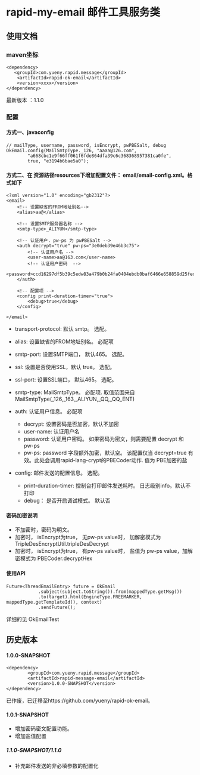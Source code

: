 # rapid-my-email  邮件工具服务类

## 使用文档
### **maven坐标**

```
<dependency>
   <groupId>com.yueny.rapid.message</groupId>
   	<artifactId>rapid-ok-email</artifactId>
   	<version>xxxx</version>
</dependency>
```
最新版本 ：1.1.0

### 配置
#### 方式一、javaconfig
```
// mailType, username, password, isEncrypt, pwPBESalt, debug
OkEmail.config(MailSmtpType._126, "aaaa@126.com",
        "a668cbc1e9f66ff061f6fde864dfa39c6c368368957381ca0fe",
        true, "e3194b6bae5a0");
```

#### 方式二、在 资源路径resources下增加配置文件： email/email-config.xml。格式如下
```
<?xml version="1.0" encoding="gb2312"?>
<email>
	<!-- 设置缺省的FROM地址别名-->
	<alias>aa@</alias>

	<!-- 设置SMTP服务器名称 -->
	<smtp-type>_ALIYUN</smtp-type>

	<!-- 认证用户. pw-ps 为 pwPBESalt -->
	<auth decrypt="true" pw-ps="3e0deb39e46b3c75">
		<!-- 认证用户名 -->
		<user-name>aa@163.com</user-name>
		<!-- 认证用户密码  -->
		<password>ccd16297df5b39c5edw83a479b0b24fa0404ebdb0baf6466e658859d25fed1c1787b58693c3a64917cb85a43e2f2fce0525a6738956de6</password>
	</auth>

	<!-- 配置项 -->
	<config print-duration-timer="true">
		<debug>true</debug>
	</config>

</email>
```
* transport-protocol: 默认 smtp。 选配。
* alias: 设置缺省的FROM地址别名。 必配项
* smtp-port: 设置SMTP端口， 默认465。 选配。
* ssl: 设置是否使用SSL，默认 true。 选配。
* ssl-port: 设置SSL端口， 默认465。 选配。
* smtp-type: MailSmtpType。 必配项. 取值范围来自 MailSmtpType(_126,_163,_ALIYUN,_QQ,_QQ_ENT)
* auth: 认证用户信息。 必配项
    + decrypt: 设置密码是否加密，默认不加密
    + user-name: 认证用户名
    + password: 认证用户密码。 如果密码为密文，则需要配置 decrypt 和 pw-ps
    + pw-ps: password 字段额外加密，默认空。
             该配置仅当 decrypt=true 有效。此处会调用rapid-lang-crypt的PBECoder动作. 值为 PBE加密的盐

* config: 邮件发送的配置信息。 选配。
    + print-duration-timer: 控制台打印邮件发送耗时。 日志级别info。默认不打印
    + debug： 是否开启调试模式。 默认否

#### 密码加密说明
* 不加密时，密码为明文。
* 加密时，  isEncrypt为true， 无pw-ps value时， 加解密模式为  TripleDesEncryptUtil.tripleDesDecrypt
* 加密时，  isEncrypt为true， 有pw-ps value时， 盐值为 pw-ps value，加解密模式为  PBECoder.decryptHex 


#### 使用API
```
Future<ThreadEmailEntry> future = OkEmail
            .subject(subject.toString()).from(mappedType.getMsg())
            .to(target).html(EngineType.FREEMARKER, mappedType.getTemplateId(), context)
            .sendFuture();
```
详细的见  OkEmailTest


## 历史版本
#### 1.0.0-SNAPSHOT
```
<dependency>
		<groupId>com.yueny.rapid.message</groupId>
		<artifactId>rapid-message-email</artifactId>
		<version>1.0.0-SNAPSHOT</version>
</dependency>
```
已作废，已迁移至https://github.com/yueny/rapid-ok-email。

#### 1.0.1-SNAPSHOT
* 增加密码密文配置功能。
* 增加盐值配置

##### 1.1.0-SNAPSHOT/1.1.0
* 补充邮件发送的非必填参数的配置化